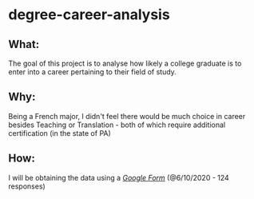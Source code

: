 # degree-career-analysis

## What:
The goal of this project is to analyse how likely a college graduate is to enter into a career pertaining to their field of study.

## Why:
Being a French major, I didn't feel there would be much choice in career besides Teaching or Translation - both of which require additional certification (in the state of PA)

## How:
I will be obtaining the data using a [*Google Form*](https://forms.gle/QGbycrsW2kpx6R9G8) (@6/10/2020 - 124 responses)